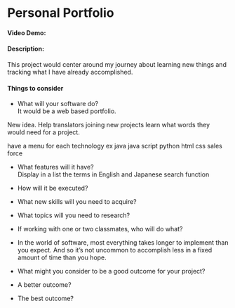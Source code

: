 # Personal Portfolio
#### Video Demo:  <URL HERE>
#### Description:
This project would center around my journey about learning new things and tracking what I have already accomplished.

#### Things to consider

- What will your software do?<br>
It would be a web based portfolio.

New idea.
Help translators joining new projects learn what words they would need for a project.

have a menu for each technology
ex java
java script
python
html
css
sales force

- What features will it have?<br>
Display in a list the terms in English and Japanese
search function




- How will it be executed?<br>
- What new skills will you need to acquire?<br>
- What topics will you need to research?<br>
- If working with one or two classmates, who will do what?<br>
- In the world of software, most everything takes longer to implement than you expect. And so it’s not uncommon to accomplish less in a fixed amount of time than you hope.<br>
- What might you consider to be a good outcome for your project?<br>
- A better outcome?<br>
- The best outcome?<br>